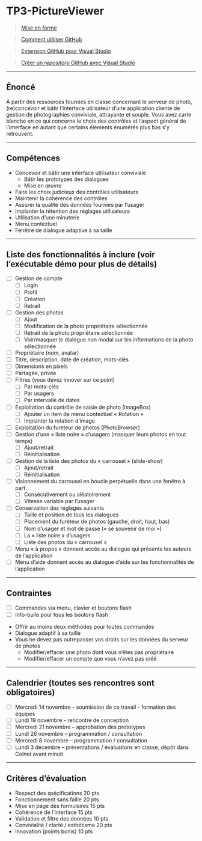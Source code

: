 # TP3-PictureViewer
>[Mise en forme](https://help.github.com/articles/basic-writing-and-formatting-syntax/)

>[Comment utiliser GitHub](https://guides.github.com/activities/hello-world/)

>[Extension GitHub pour Visual Studio](https://visualstudio.github.com/)

>[Créer un *repository* GitHub avec Visual Studio](https://www.infragistics.com/community/blogs/b/dhananjay_kumar/posts/step-by-step-working-with-github-repository-and-visual-studio-2015)
------------------------------------------------------------------------------------
Énoncé
------------------------------------------------------------------------------------
À partir des ressources fournies en classe concernant le serveur de photo, (re)concevoir et bâtir
l’interface utilisateur d’une application cliente de gestion de photographies conviviale, attrayante et
souple. Vous avez carte blanche en ce qui concerne le choix des contrôles et l’aspect général de
l’interface en autant que certains éléments énumérés plus bas s’y retrouvent.

------------------------------------------------------------------------------------
Compétences
------------------------------------------------------------------------------------
- Concevoir et bâtir une interface utilisateur conviviale
	- Bâtir les prototypes des dialogues
	- Mise en œuvre
- Faire les choix judicieux des contrôles utilisateurs
- Maintenir la cohérence des contrôles
- Assurer la qualité des données fournies par l’usager
- Implanter la rétention des réglages utilisateurs
- Utilisation d’une minuterie
- Menu contextuel
- Fenêtre de dialogue adaptive à sa taille

------------------------------------------------------------------------------------
Liste des fonctionnalités à inclure (voir l’exécutable démo pour plus de détails)
------------------------------------------------------------------------------------
- [ ] Gestion de compte
	- [ ] Login
	- [ ] Profil
	- [ ] Création
	- [ ] Retrait
- [ ] Gestion des photos
	- [ ] Ajout
	- [ ] Modification de la photo propriétaire sélectionnée
	- [ ] Retrait de la photo propriétaire sélectionnée
	- [ ] Voir/masquer le dialogue non modal sur les informations de la photo sélectionnée
- [ ] Propriétaire (nom, avatar)
- [ ] Titre, description, date de création, mots-clés
- [ ] Dimensions en pixels
- [ ] Partagée, privée
- [ ] Filtres (vous devez innover sur ce point)
	- [ ] Par mots-clés
	- [ ] Par usagers
	- [ ] Par intervalle de dates
- [ ] Exploitation du contrôle de saisie de photo (ImageBox)
	- [ ] Ajouter un item de menu contextuel « Rotation »
	- [ ] Implanter la rotation d’image
- [ ] Exploitation du fureteur de photos (PhotoBrowser)
- [ ] Gestion d’une « liste noire » d’usagers (masquer leurs photos en tout temps)
	- [ ] Ajout/retrait
	- [ ] Réinitialisation
- [ ] Gestion de la liste des photos du « carrousel » (slide-show)
	- [ ] Ajout/retrait
	- [ ] Réinitialisation
- [ ] Visionnement du carrousel en boucle perpétuelle dans une fenêtre à part
	- [ ] Consécutivement ou aléatoirement
	- [ ] Vitesse variable par l’usager
- [ ] Conservation des réglages suivants
	- [ ] Taille et position de tous les dialogues
	- [ ] Placement du fureteur de photos (gauche, droit, haut, bas)
	- [ ] Nom d’usager et mot de passe (« se souvenir de moi »)
	- [ ] La « liste noire » d’usagers
	- [ ] Liste des photos du « carrousel »
- [ ] Menu « à propos » donnant accès au dialogue qui présente les auteurs de l’application
- [ ] Menu d’aide donnant accès au dialogue d’aide sur les fonctionnalités de l’application

------------------------------------------------------------------------------------
Contraintes
------------------------------------------------------------------------------------
- [ ] Commandes via menu, clavier et boutons flash
- [ ] Info-bulle pour tous les boutons flash
- Offrir au moins deux méthodes pour toutes commandes
- Dialogue adaptif à sa taille
- Vous ne devez pas outrepasser vos droits sur les données du serveur de photos
	- Modifier/effacer une photo dont vous n’êtes pas propriétaire
	- Modifier/effacer un compte que vous n’avez pas créé

------------------------------------------------------------------------------------
Calendrier (toutes ses rencontres sont obligatoires)
------------------------------------------------------------------------------------
- [ ] Mercredi 14 novembre - soumission de ce travail - formation des équipes
- [ ] Lundi 19 novembre - rencontre de conception
- [ ] Mercredi 21 novembre – approbation des prototypes
- [ ] Lundi 26 novembre – programmation / consultation
- [ ] Mercredi 8 novembre – programmation / consultation
- [ ] Lundi 3 décembre – présentations / évaluations en classe, dépôt dans Colnet avant minuit

------------------------------------------------------------------------------------
Critères d’évaluation
------------------------------------------------------------------------------------
- Respect des spécifications 20 pts
- Fonctionnement sans faille 20 pts
- Mise en page des formulaires 15 pts
- Cohérence de l’interface 15 pts
- Validation et filtre des données 10 pts
- Convivialité / clarté / esthétisme 20 pts
- Innovation (points bonis) 10 pts
